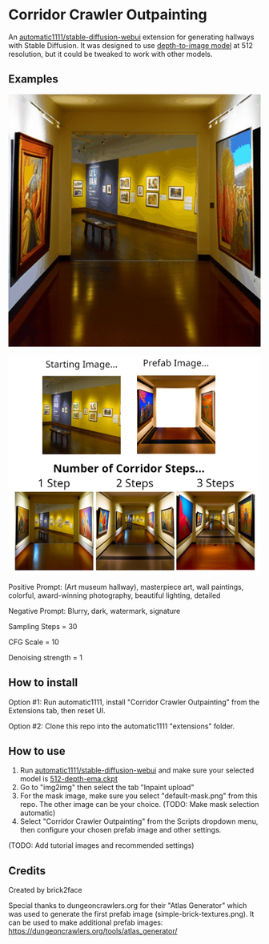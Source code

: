 # Corridor Crawler Outpainting
An [automatic1111/stable-diffusion-webui](https://github.com/AUTOMATIC1111/stable-diffusion-webui) extension for generating hallways with Stable Diffusion. It was designed to use [depth-to-image model](https://huggingface.co/stabilityai/stable-diffusion-2-depth/blob/main/512-depth-ema.ckpt) at 512 resolution, but it could be tweaked to work with other models.

## Examples
![example animation](docs/animation.gif)

![example image](docs/example.png)

Positive Prompt: (Art museum hallway), masterpiece art, wall paintings, colorful, award-winning photography, beautiful lighting, detailed

Negative Prompt: Blurry, dark, watermark, signature

Sampling Steps = 30

CFG Scale = 10

Denoising strength = 1

## How to install
Option #1: Run automatic1111, install "Corridor Crawler Outpainting" from the Extensions tab, then reset UI.

Option #2: Clone this repo into the automatic1111 "extensions" folder.

## How to use
1. Run [automatic1111/stable-diffusion-webui](https://github.com/AUTOMATIC1111/stable-diffusion-webui) and make sure your selected model is [512-depth-ema.ckpt](https://huggingface.co/stabilityai/stable-diffusion-2-depth/blob/main/512-depth-ema.ckpt)
2. Go to "img2img" then select the tab "Inpaint upload"
3. For the mask image, make sure you select "default-mask.png" from this repo. The other image can be your choice. (TODO: Make mask selection automatic)
4. Select "Corridor Crawler Outpainting" from the Scripts dropdown menu, then configure your chosen prefab image and other settings.

(TODO: Add tutorial images and recommended settings)

## Credits

Created by brick2face

Special thanks to dungeoncrawlers.org for their "Atlas Generator" which was used to generate the first prefab image (simple-brick-textures.png). It can be used to make additional prefab images: https://dungeoncrawlers.org/tools/atlas_generator/
